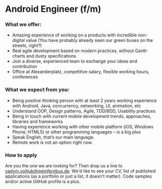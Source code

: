 # Android Engineer (f/m)

### What we offer:

- Amazing experience of working on a products with incredible non-digital value (You have probably already seen our green buses on the streets, right?)
- Real agile development based on modern practices, without Gantt-charts and dusty specifications
- Join a diverse, experienced team to exchange your ideas and contribution
- Office at Alexanderplatz, competitive salary, flexible working hours, conferences

### What we expect from you:

- Being positive thinking person with at least 2 years working experience with Android, Java, concurrency, networking, UI, animation, etc
- Understand OOP, Design patterns, Agile, TDD/BDD, Usability practices
- Being in touch with current mobile development trends, approaches, libraries and frameworks
- Having experience working with other mobile platform (iOS, Windows Phone, HTML5) or other programming languages – is a big plus
- Speak English, that’s our main language.
- Remote work is not an option right now.

### How to apply

Are you the one we are looking for? Then drop us a line to <vadym.voitiuk@meinfernbus.de>.
We'd like to see your CV, list of published applications (as a portfolio or just a list, it doesn't matter).
Code samples and/or active GitHub profile is a plus.
